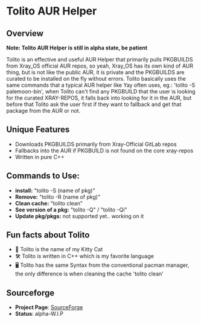 # Tolito AUR Helper

## Overview

**Note: Tolito AUR Helper is still in alpha state, be patient**

Tolito is an effective and useful AUR Helper that primarily pulls PKGBUILDS from Xray_OS official AUR repos, so yeah, Xray_OS has its own kind of AUR thing, but is not like the public AUR, it is private and the PKGBUILDS are curated to be installed on the fly without errors. Tolito basically uses the same commands that a typical AUR helper like Yay often uses, eg.: 'tolito -S palemoon-bin', when Tolito can't find any PKGBUILD that the user is looking for the curated XRAY-REPOS, it falls back into looking for it in the AUR, but before that Tolito ask the user first if they want to fallback and get that package from the AUR or not.

## Unique Features
- Downloads PKGBUILDS primarily from Xray-Official GitLab repos
- Fallbacks into the AUR if PKGBUILD is not found on the core xray-repos
- Written in pure C++

## Commands to Use:
- **install:** "tolito -S (name of pkg)"
- **Remove:** "tolito -R (name of pkg)"
- **Clean cache:** "tolito clean"
- **See version of a pkg:** "tolito -Q" / "tolito -Qi"
- **Update pkg/pkgs:** not supported yet.. working on it

## Fun facts about Tolito
- 🎨 Tolito is the name of my Kitty Cat
- 🛠️ Tolito is written in C++ which is my favorite language
- 🖥️ Tolito has the same Syntax from the conventional pacman manager, the only difference is when cleaning the cache 'tolito clean'

## Sourceforge
- **Project Page**: [SourceForge](https://sourceforge.net/projects/tolito/)
- **Status**: alpha-W.I.P
